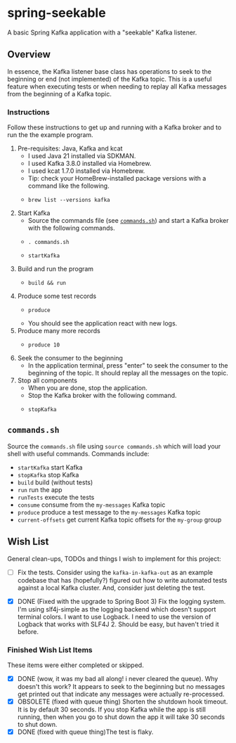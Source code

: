 # spring-seekable

A basic Spring Kafka application with a "seekable" Kafka listener.


## Overview

In essence, the Kafka listener base class has operations to seek to the beginning or end (not implemented) of the 
Kafka topic. This is a useful feature when executing tests or when needing to replay all Kafka 
messages from the beginning of a Kafka topic.


### Instructions

Follow these instructions to get up and running with a Kafka broker and to run the the example program.

1. Pre-requisites: Java, Kafka and kcat
    * I used Java 21 installed via SDKMAN.
    * I used Kafka 3.8.0 installed via Homebrew.
    * I used kcat 1.7.0 installed via Homebrew.
    * Tip: check your HomeBrew-installed package versions with a command like the following.
    * ```shell
      brew list --versions kafka
      ```
2. Start Kafka
   * Source the commands file (see [`commands.sh`](#commandssh)) and start a Kafka broker with the following commands.
   * ```shell
     . commands.sh
     ```
   * ```shell
     startKafka
     ```
3. Build and run the program
   * ```shell
     build && run
     ```
4. Produce some test records
   * ```shell
     produce
     ```
   * You should see the application react with new logs.
5. Produce many more records
   * ```shell
     produce 10
     ```
6. Seek the consumer to the beginning
   * In the application terminal, press "enter" to seek the consumer to the beginning of the topic. It should replay all 
     the messages on the topic.
7. Stop all components
    * When you are done, stop the application.
    * Stop the Kafka broker with the following command.
    * ```shell
      stopKafka
      ```


## `commands.sh`

Source the `commands.sh` file using `source commands.sh` which will load your shell with useful 
commands. Commands include:

  * `startKafka` start Kafka
  * `stopKafka` stop Kafka
  * `build` build (without tests)
  * `run` run the app
  * `runTests` execute the tests
  * `consume` consume from the `my-messages` Kafka topic
  * `produce` produce a test message to the `my-messages` Kafka topic 
  * `current-offsets` get current Kafka topic offsets for the `my-group` group 


## Wish List

General clean-ups, TODOs and things I wish to implement for this project:

* [ ] Fix the tests. Consider using the `kafka-in-kafka-out` as an example codebase that has (hopefully?) figured out how
  to write automated tests against a local Kafka cluster. And, consider just deleting the test.
* [x] DONE (Fixed with the upgrade to Spring Boot 3) Fix the logging system. I'm using slf4j-simple as the logging backend which doesn't support terminal colors. I
  want to use Logback. I need to use the version of Logback that works with SLF4J 2. Should be easy, but haven't tried
  it before.  


### Finished Wish List Items

These items were either completed or skipped.

* [x] DONE (wow, it was my bad all along! i never cleared the queue). Why doesn't this work? It appears to seek to the beginning but no messages get printed out that indicate any
  messages were actually re-processed.
* [x] OBSOLETE (fixed with queue thing) Shorten the shutdown hook timeout. It is by default 30 seconds. If you stop Kafka while the app is still running,
  then when you go to shut down the app it will take 30 seconds to shut down.
* [x] DONE (fixed with queue thing)The test is flaky.
